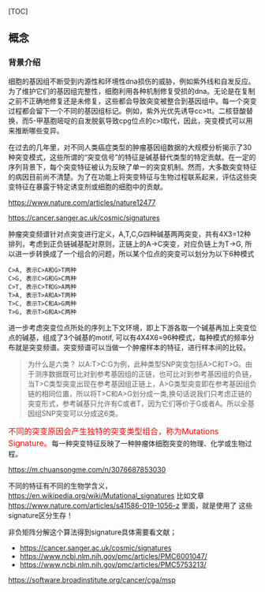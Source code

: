 [TOC]

## 概念
### 背景介绍
细胞的基因组不断受到内源性和环境性dna损伤的威胁，例如紫外线和自发反应。为了维护它们的基因组完整性，细胞利用各种机制修复受损的dna。无论是在复制之前不正确地修复还是未修复，这些都会导致突变被整合到基因组中。每一个突变过程都会留下一个不同的基因组标记。例如，紫外光优先诱导cc>tt。二核苷酸替换，而5-甲基胞嘧啶的自发脱氨导致cpg位点的c>t取代，因此，突变模式可以用来推断哪些变异。

在过去的几年里，对不同人类癌症类型的肿瘤基因组数据的大规模分析揭示了30种突变模式，这些所谓的“突变信号”的特征是碱基替代类型的特定贡献。在一定的序列背景下，每个突变特征被认为反映了单一的突变机制。然而，大多数突变特征的病因目前尚不清楚。为了在功能上将突变特征与生物过程联系起来，评估这些突变特征在暴露于特定诱变剂或细胞的细胞中的贡献。

https://www.nature.com/articles/nature12477

https://cancer.sanger.ac.uk/cosmic/signatures

肿瘤突变频谱针对点突变进行定义，A,T,C,G四种碱基两两突变，共有4X3=12种排列，考虑到正负链碱基配对原则，正链上的A->C突变，对应负链上为T->G,  所以进一步转换成了一个组合的问题，所以某个位点的突变可以划分为以下6种模式
```
C>A, 表示C>A和G>T两种
C>G, 表示C>G和G>C两种
C>T, 表示C>T和G>A两种
T>A, 表示T>A和A>T两种
T>C, 表示T>C和A>G两种
T>G, 表示T>G和A>C两种
```
进一步考虑突变位点所处的序列上下文环境，即上下游各取一个碱基再加上突变位点的碱基，组成了3个碱基的motif,  可以有4X4X6=96种模式，每种模式的频率分布就是突变频谱。突变频谱可以当做一个肿瘤样本的特征，进行样本间的比较。

> 为什么是六类？
> 以A:T>C:G为例，此种类型SNP突变包括A>C和T>G。由于测序数据既可比对到参考基因组的正链，也可比对到参考基因组的负链，当T>C类型突变出现在参考基因组正链上，A>G类型突变即在参考基因组负链的相同位置，所以将T>C和A>G划分成一类,换句话说我们只考虑正链的突变形式，参考碱基只允许有C或者T，因为它们等价于G或者A。所以全基因组SNP突变可以分成这6类。

<font size="3" color="red">不同的突变原因会产生独特的突变类型组合，称为Mutations Signature。</font>每一种突变特征反映了一种肿瘤体细胞突变的物理、化学或生物过程。

https://m.chuansongme.com/n/3076687853030

不同的特征有不同的生物学含义，https://en.wikipedia.org/wiki/Mutational_signatures
比如文章 https://www.nature.com/articles/s41586-019-1056-z 里面，就是使用了 这些signature区分生存！

非负矩阵分解这个算法得到signature具体需要看文献；
+ https://cancer.sanger.ac.uk/cosmic/signatures
+ https://www.ncbi.nlm.nih.gov/pmc/articles/PMC6001047/
+ https://www.ncbi.nlm.nih.gov/pmc/articles/PMC5753213/

https://software.broadinstitute.org/cancer/cga/msp

## 